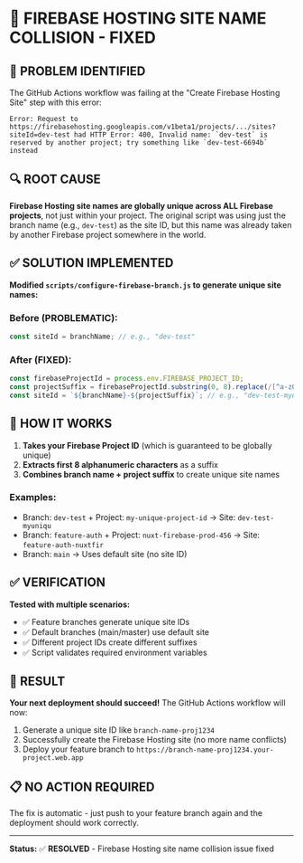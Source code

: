 # 🔧 FIREBASE HOSTING SITE NAME COLLISION - FIXED

## 🎯 PROBLEM IDENTIFIED

The GitHub Actions workflow was failing at the "Create Firebase Hosting Site" step with this error:

```
Error: Request to https://firebasehosting.googleapis.com/v1beta1/projects/.../sites?siteId=dev-test had HTTP Error: 400, Invalid name: `dev-test` is reserved by another project; try something like `dev-test-6694b` instead
```

## 🔍 ROOT CAUSE

**Firebase Hosting site names are globally unique across ALL Firebase projects**, not just within your project. The original script was using just the branch name (e.g., `dev-test`) as the site ID, but this name was already taken by another Firebase project somewhere in the world.

## ✅ SOLUTION IMPLEMENTED

**Modified `scripts/configure-firebase-branch.js` to generate unique site names:**

### Before (PROBLEMATIC):
```javascript
const siteId = branchName; // e.g., "dev-test"
```

### After (FIXED):
```javascript
const firebaseProjectId = process.env.FIREBASE_PROJECT_ID;
const projectSuffix = firebaseProjectId.substring(0, 8).replace(/[^a-z0-9]/g, '');
const siteId = `${branchName}-${projectSuffix}`; // e.g., "dev-test-myuniqu"
```

## 🎯 HOW IT WORKS

1. **Takes your Firebase Project ID** (which is guaranteed to be globally unique)
2. **Extracts first 8 alphanumeric characters** as a suffix
3. **Combines branch name + project suffix** to create unique site names

### Examples:
- Branch: `dev-test` + Project: `my-unique-project-id` → Site: `dev-test-myuniqu`
- Branch: `feature-auth` + Project: `nuxt-firebase-prod-456` → Site: `feature-auth-nuxtfir`
- Branch: `main` → Uses default site (no site ID)

## ✅ VERIFICATION

**Tested with multiple scenarios:**
- ✅ Feature branches generate unique site IDs
- ✅ Default branches (main/master) use default site
- ✅ Different project IDs create different suffixes
- ✅ Script validates required environment variables

## 🚀 RESULT

**Your next deployment should succeed!** The GitHub Actions workflow will now:

1. Generate a unique site ID like `branch-name-proj1234`
2. Successfully create the Firebase Hosting site (no more name conflicts)
3. Deploy your feature branch to `https://branch-name-proj1234.your-project.web.app`

## 📋 NO ACTION REQUIRED

The fix is automatic - just push to your feature branch again and the deployment should work correctly.

---
**Status:** ✅ **RESOLVED** - Firebase Hosting site name collision issue fixed
